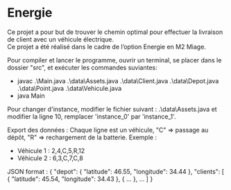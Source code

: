 # Energie

Ce projet a pour but de trouver le chemin optimal pour effectuer la livraison de client avec un véhicule électrique.  
Ce projet a été réalisé dans le cadre de l’option Energie en M2 Miage.


Pour compiler et lancer le programme, ouvrir un terminal, se placer dans le dossier "src", et exécuter les commandes suviantes:

- javac .\Main.java .\data\Assets.java .\data\Client.java .\data\Depot.java .\data\Point.java .\data\Vehicule.java  
- java Main

Pour changer d'instance, modifier le fichier suivant : .\data\Assets.java et modifier la ligne 10, remplacer 'instance_0' par 'instance_1'.

Export des données : 
Chaque ligne est un véhicule, "C" => passage au dépôt, "R" => rechargement de la batterie.
Exemple : 
- Véhicule 1 : 2,4,C,5,R,12
- Véhicule 2 : 6,3,C,7,C,8

JSON format : 
{
  "depot": {
    "latitude": 46.55,
    "longitude": 34.44
  },
  "clients": [
    {
      "latitude": 45.54,
      "longitude": 34.43
    },
    {
      ...
    },
    ...
  ]
}
